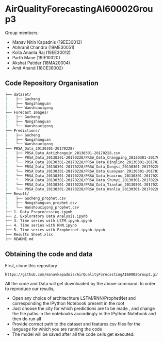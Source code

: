 # AirQualityForecastingAI60002Group3

Group members:
- Manav Nitin Kapadnis (19EE30013)
- Abhranil Chandra (19ME30051)
- Kolla Ananta Raj (19EE30012)
- Parth Mane (19IE10020)
- Akshat Patidar (18MA20004)
- Amit Anand (18CE36002)

## Code Repository Organisation
```bash
├── dataset/
|    ├── Gucheng
|    ├── Nongzhanguan
|    └── Wanshouxigong
├── Forecast Images/
|    ├── Gucheng
|    ├── Nongzhanguan
|    └── Wanshouxigong
├── Predictions/
|    ├── Gucheng
|    ├── Nongzhanguan
|    └── Wanshouxigong
├── PRSA_Data_20130301-20170228/
|    ├── PRSA_Data_Aotizhongxin_20130301-20170228.csv
|    ├── PRSA_Data_20130301-20170228/PRSA_Data_Changping_20130301-20170228.csv
|    └── PRSA_Data_20130301-20170228/PRSA_Data_Dingling_20130301-20170228.csv
|    └── PRSA_Data_20130301-20170228/PRSA_Data_Dongsi_20130301-20170228.csv
|    └── PRSA_Data_20130301-20170228/PRSA_Data_Guanyuan_20130301-20170228.csv
|    └── PRSA_Data_20130301-20170228/PRSA_Data_Huairou_20130301-20170228.csv
|    └── PRSA_Data_20130301-20170228/PRSA_Data_Shunyi_20130301-20170228.csv
|    └── PRSA_Data_20130301-20170228/PRSA_Data_Tiantan_20130301-20170228.csv
|    └── PRSA_Data_20130301-20170228/PRSA_Data_Wanliu_20130301-20170228.csv
├── Result/
|    ├── Gucheng_prophet.csv
|    ├── Nongzhanguan_prophet.csv
|    └── Wanshouxigong_prophet.csv
├── 1. Data Preprocessing.ipynb
├── 2. Exploratory Data Analysis.ipynb
├── 3. Time series with LSTM.ipynb.ipynb
├── 4. Time series with RNN.ipynb
├── 5. Time series with Prophetnet.ipynb.ipynb
├── Results Sheet.xlsx
├── README.md
```

## Obtaining the code and data

First, clone this repository
```
https://github.com/manavkapadnis/AirQualityForecastingAI60002Group3.git

```

All the code and Data will get downloaded by the above command.
In order to reproduce our results,
- Open any choice of architechture LSTM/RNN/ProphetNet and corresponding the IPython Notebook present in the root 
- Just choose the city for which predictions are to be made , and change the file paths in the notebooks accordingly in the IPython Notebook and then do run all
- Provide correct path to the dataset and features.csv files for the language for which you are running the code
- The model will be saved after all the code cells get executed.

